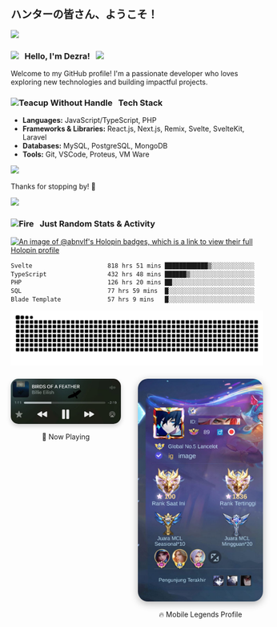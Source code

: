 ## ハンターの皆さん、ようこそ！


<img src="https://media1.tenor.com/m/5bhkD9qAUTIAAAAd/time-agent-link-click.gif" width="900">




### <img src="https://user-images.githubusercontent.com/74038190/213844263-a8897a51-32f4-4b3b-b5c2-e1528b89f6f3.png" width="25px" /> &nbsp; Hello, I'm Dezra! &nbsp; <img src="https://user-images.githubusercontent.com/74038190/213844263-a8897a51-32f4-4b3b-b5c2-e1528b89f6f3.png" width="25px" />


Welcome to my GitHub profile! I'm a passionate developer who loves exploring new technologies and building impactful projects. 

### <img src="https://user-images.githubusercontent.com/74038190/216120974-24a76b31-7f39-41f1-a38f-b3c1377cc612.png" alt="Teacup Without Handle" width="20" /> &nbsp; Tech Stack

- **Languages:** JavaScript/TypeScript, PHP
- **Frameworks & Libraries:** React.js, Next.js, Remix, Svelte, SvelteKit, Laravel
- **Databases:** MySQL, PostgreSQL, MongoDB
- **Tools:** Git, VSCode, Proteus, VM Ware

<img src="https://user-images.githubusercontent.com/74038190/212284115-f47cd8ff-2ffb-4b04-b5bf-4d1c14c0247f.gif" width="900">

Thanks for stopping by! 🚀

<img src="https://user-images.githubusercontent.com/74038190/212284115-f47cd8ff-2ffb-4b04-b5bf-4d1c14c0247f.gif" width="900">

### <img src="https://user-images.githubusercontent.com/74038190/216122041-518ac897-8d92-4c6b-9b3f-ca01dcaf38ee.png" alt="Fire" width="20" /> &nbsp; Just Random Stats & Activity

[![An image of @abnvlf's Holopin badges, which is a link to view their full Holopin profile](https://holopin.me/abnvlf)](https://holopin.io/@abnvlf)

<!--START_SECTION:waka-->

```txt
Svelte                     818 hrs 51 mins ████████████▒░░░░░░░░░░░░   48.69 %
TypeScript                 432 hrs 48 mins ██████▒░░░░░░░░░░░░░░░░░░   25.74 %
PHP                        126 hrs 20 mins ██░░░░░░░░░░░░░░░░░░░░░░░   07.51 %
SQL                        77 hrs 59 mins  █░░░░░░░░░░░░░░░░░░░░░░░░   04.64 %
Blade Template             57 hrs 9 mins   █░░░░░░░░░░░░░░░░░░░░░░░░   03.40 %
```

<!--END_SECTION:waka-->

<img src="https://raw.githubusercontent.com/kimmyxpow/kimmyxpow/output/snake.svg" alt="Snake animation" />

###

<div style="display: flex; align-items: flex-start; justify-content: space-between;">

  <!-- Gambar Spotify di kiri -->
  <div>
    <a href="">
      <img src="aset/spoty.jpeg" width="220" alt="Spotify recently played" style="border-radius: 15px; box-shadow: 0px 4px 10px rgba(0,0,0,0.2);" />
    </a>
    <p align="center">🎵 Now Playing</p>
  </div>

  <!-- Gambar profil ML di kanan -->
  <div>
    <a href="">
      <img src="aset/show profile.jpeg" width="250" alt="akun ML" style="border-radius: 20px; box-shadow: 0px 4px 15px rgba(0,0,0,0.3);" />
    </a>
    <p align="center">🔥 Mobile Legends Profile</p>
  </div>

</div>


